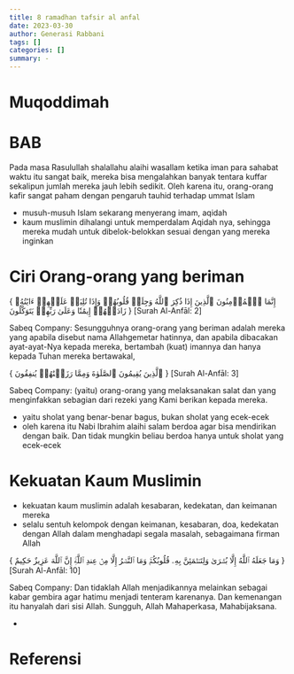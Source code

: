 ```yaml
---
title: 8 ramadhan tafsir al anfal
date: 2023-03-30
author: Generasi Rabbani
tags: []
categories: []
summary: -
---
```


# Muqoddimah

# BAB 

Pada masa Rasulullah shalallahu alaihi wasallam ketika iman para sahabat waktu itu sangat baik, mereka bisa mengalahkan banyak tentara kuffar sekalipun jumlah mereka jauh lebih sedikit. Oleh karena itu, orang-orang kafir sangat paham dengan pengaruh tauhid terhadap ummat Islam 

- musuh-musuh Islam sekarang menyerang imam, aqidah
- kaum muslimin dihalangi untuk memperdalam Aqidah nya, sehingga mereka mudah untuk dibelok-belokkan sesuai dengan yang mereka inginkan 


# Ciri Orang-orang yang beriman

{ إِنَّمَا ٱلۡمُؤۡمِنُونَ ٱلَّذِينَ إِذَا ذُكِرَ ٱللَّهُ وَجِلَتۡ قُلُوبُهُمۡ وَإِذَا تُلِيَتۡ عَلَيۡهِمۡ ءَايَٰتُهُۥ زَادَتۡهُمۡ إِيمَٰنٗا وَعَلَىٰ رَبِّهِمۡ يَتَوَكَّلُونَ }
[Surah Al-Anfāl: 2]

Sabeq Company:
Sesungguhnya orang-orang yang beriman adalah mereka yang apabila disebut nama Allahgemetar hatinnya, dan apabila dibacakan ayat-ayat-Nya kepada mereka, bertambah (kuat) imannya dan hanya kepada Tuhan mereka bertawakal,

{ ٱلَّذِينَ يُقِيمُونَ ٱلصَّلَوٰةَ وَمِمَّا رَزَقۡنَٰهُمۡ يُنفِقُونَ }
[Surah Al-Anfāl: 3]

Sabeq Company:
(yaitu) orang-orang yang melaksanakan salat dan yang menginfakkan sebagian dari rezeki yang Kami berikan kepada mereka.

- yaitu sholat yang benar-benar bagus, bukan sholat yang ecek-ecek
- oleh karena itu Nabi Ibrahim alaihi salam berdoa agar bisa mendirikan dengan baik. Dan tidak mungkin beliau berdoa hanya untuk sholat yang ecek-ecek

# Kekuatan Kaum Muslimin



- kekuatan kaum muslimin adalah kesabaran, kedekatan, dan keimanan mereka
- selalu sentuh kelompok dengan keimanan, kesabaran, doa, kedekatan dengan Allah dalam menghadapi segala masalah, sebagaimana firman Allah

{ وَمَا جَعَلَهُ ٱللَّهُ إِلَّا بُشۡرَىٰ وَلِتَطۡمَئِنَّ بِهِۦ قُلُوبُكُمۡۚ وَمَا ٱلنَّصۡرُ إِلَّا مِنۡ عِندِ ٱللَّهِۚ إِنَّ ٱللَّهَ عَزِيزٌ حَكِيمٌ }
[Surah Al-Anfāl: 10]

Sabeq Company:
Dan tidaklah Allah menjadikannya melainkan sebagai kabar gembira agar hatimu menjadi tenteram karenanya. Dan kemenangan itu hanyalah dari sisi Allah. Sungguh, Allah Mahaperkasa, Mahabijaksana.

- 


# Referensi